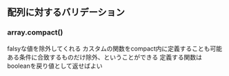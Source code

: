 ## 配列に対するバリデーション
### array.compact()
falsyな値を除外してくれる
カスタムの関数をcompact内に定義することも可能
ある条件に合致するものだけ除外、ということができる
定義する関数はbooleanを戻り値として返せばよい
